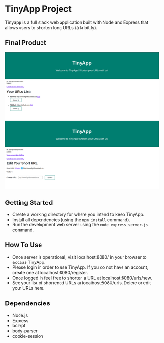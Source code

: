 # TinyApp Project

Tinyapp is a full stack web application built with Node and Express that allows users to shorten long URLs (à la bit.ly).

## Final Product

!["Screenshot of URLs page"](https://github.com/Nelson-Yu/lighthouse-labs-tinyapp-project/blob/master/docs/urls-index.png)
!["Screenshot of URL edit page"](https://github.com/Nelson-Yu/lighthouse-labs-tinyapp-project/blob/master/docs/urls-id.png)

## Getting Started

- Create a working directory for where you intend to keep TinyApp.
- Install all dependencies (using the `npm install` command).
- Run the development web server using the `node express_server.js` command.

## How To Use

- Once server is operational, visit localhost:8080/ in your browser to access TinyApp.
- Please login in order to use TinyApp. If you do not have an account, create one at localhost:8080/register.
- Once logged in feel free to shorten a URL at localhost:8080/urls/new.
- See your list of shortened URLs at localhost:8080/urls. Delete or edit your URLs here.

## Dependencies

- Node.js
- Express
- bcrypt
- body-parser
- cookie-session
